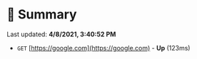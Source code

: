 # 📖 Summary
Last updated: **4/8/2021, 3:40:52 PM**

- `GET` [https://google.com](https://google.com) - **Up** (123ms)
